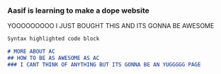 ### Aasif is learning to make a dope website

YOOOOOOOOO I JUST BOUGHT THIS AND ITS GONNA BE AWESOME
```markdown
Syntax highlighted code block

# MORE ABOUT AC
## HOW TO BE AS AWESOME AS AC
### I CANT THINK OF ANYTHING BUT ITS GONNA BE AN YUGGGGG PAGE 


